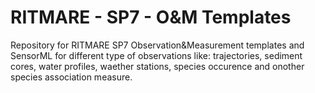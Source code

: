 RITMARE - SP7 - O&M Templates
=====

Repository for RITMARE SP7 Observation&Measurement templates and SensorML for different type of observations like: trajectories, sediment cores, water profiles, waether stations, species occurence and onother species association measure.
